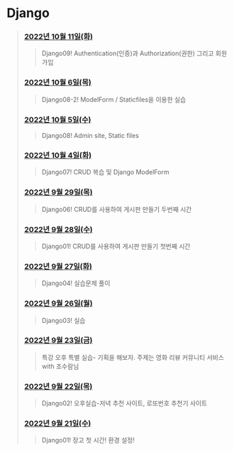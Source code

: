 # Django



> 
> ### [2022년 10월 11일(화)](./221011/README.md)
>
> > Django09!  Authentication(인증)과 Authorization(권한) 그리고 회원가입
> ### [2022년 10월 6일(목)](./221006/README.md)
>
> > Django08-2!  ModelForm / Staticfiles을 이용한 실습
> ### [2022년 10월 5일(수)](./221005/README.md)
>
> > Django08!  Admin site, Static files
> ### [2022년 10월 4일(화)](./221004/README.md)
>
> > Django07!  CRUD 복습 및 Django ModelForm
> ### [2022년 9월 29일(목)](./220928/README.md)
>
> > Django06!  CRUD를 사용하여 게시판 만들기 두번째 시간
> ### [2022년 9월 28일(수)](./220928/README.md)
>
> > Django01!  CRUD를 사용하여 게시판 만들기 첫번째 시간
> ### [2022년 9월 27일(화)](./220927/README.md)
>
> > Django04!  실습문제 풀이
> ### [2022년 9월 26일(월)](./220926/README.md)
>
> > Django03!  실습
> ### [2022년 9월 23일(금)](./220923/practice.md)
>
> > 특강 오후 특별 실습- 기획을 해보자. 주제는 영화 리뷰 커뮤니티 서비스 with 조수람님
> ### [2022년 9월 22일(목)](./220922/practice.md)
>
> > Django02! 오후실습-저녁 추천 사이트, 로또번호 추천기 사이트
> ### [2022년 9월 21일(수)](./220921/README.md)
>
> > Django01! 장고 첫 시간! 환경 설정!
